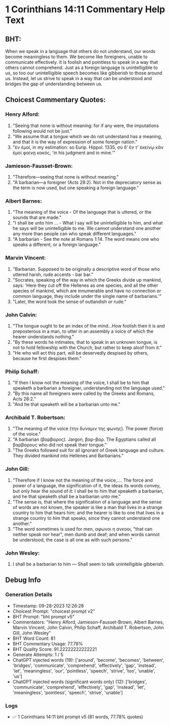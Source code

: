 # 1 Corinthians 14:11 Commentary Help Text

## BHT:
When we speak in a language that others do not understand, our words become meaningless to them. We become like foreigners, unable to communicate effectively. It is foolish and pointless to speak in a way that others cannot comprehend. Just as a foreign language is unintelligible to us, so too our unintelligible speech becomes like gibberish to those around us. Instead, let us strive to speak in a way that can be understood and bridges the gap of understanding between us.

## Choicest Commentary Quotes:
### Henry Alford:
1. "Seeing that none is without meaning: for if any were, the imputations following would not be just."
2. "We assume that a tongue which we do not understand has a meaning, and that it is the way of expression of some foreign nation."
3. "ἐν ἐμοί, in my estimation: so Eurip. Hippol. 1335, σὺ δʼ ἔν τʼ ἐκείνῳ κἂν ἐμοὶ φαίνῃ κακός, 'in his judgment and in mine.'"

### Jamieson-Fausset-Brown:
1. "Therefore—seeing that none is without meaning."
2. "A barbarian—a foreigner (Acts 28:2). Not in the depreciatory sense as the term is now used, but one speaking a foreign language."

### Albert Barnes:
1. "The meaning of the voice - Of the language that is uttered, or the sounds that are made."
2. "I shall be unto him ... - What I say will be unintelligible to him, and what he says will be unintelligible to me. We cannot understand one another any more than people can who speak different languages."
3. "A barbarian - See the note at Romans 1:14. The word means one who speaks a different, or a foreign language."

### Marvin Vincent:
1. "Barbarian. Supposed to be originally a descriptive word of those who uttered harsh, rude accents - bar bar."
2. "Socrates, speaking of the way in which the Greeks divide up mankind, says: 'Here they cut off the Hellenes as one species, and all the other species of mankind, which are innumerable and have no connection or common language, they include under the single name of barbarians.'"
3. "Later, the word took the sense of outlandish or rude."

### John Calvin:
1. "The tongue ought to be an index of the mind...How foolish then it is and preposterous in a man, to utter in an assembly a voice of which the hearer understands nothing." 
2. "By these words he intimates, that to speak in an unknown tongue, is not to hold fellowship with the Church, but rather to keep aloof from it."
3. "He who will act this part, will be deservedly despised by others, because he first despises them."

### Philip Schaff:
1. "If then I know not the meaning of the voice, I shall be to him that speaketh a barbarian a foreigner, understanding not the language used." 
2. "By this name all foreigners were called by the Greeks and Romans, Acts 28:2."
3. "And he that speaketh will be a barbarian unto me."

### Archibald T. Robertson:
1. "The meaning of the voice (την δυναμιν της φωνης). The power (force) of the voice."
2. "A barbarian (βαρβαρος). Jargon, βαρ-βαρ. The Egyptians called all βαρβαρους who did not speak their tongue."
3. "The Greeks followed suit for all ignorant of Greek language and culture. They divided mankind into Hellenes and Barbarians."

### John Gill:
1. "Therefore if I know not the meaning of the voice,.... The force and power of a language, the signification of it, the ideas its words convey, but only hear the sound of it: I shall be to him that speaketh a barbarian, and he that speaketh shall be a barbarian unto me."
2. "The sense is, that where the signification of a language and the sense of words are not known, the speaker is like a man that lives in a strange country to him that hears him; and the hearer is like to one that lives in a strange country to him that speaks, since they cannot understand one another."
3. "The word sometimes is used for men, αφωνοι η ανκοοι, "that can neither speak nor hear", men dumb and deaf; and when words cannot be understood, the case is all one as with such persons."

### John Wesley:
1. I shall be a barbarian to him — Shall seem to talk unintelligible gibberish.


## Debug Info
### Generation Details
- Timestamp: 09-28-2023 12:26:28
- Choicest Prompt: "choicest prompt v2"
- BHT Prompt: "bht prompt v5"
- Commentators: "Henry Alford, Jamieson-Fausset-Brown, Albert Barnes, Marvin Vincent, John Calvin, Philip Schaff, Archibald T. Robertson, John Gill, John Wesley"
- BHT Word Count: 81
- BHT Commentary Usage: 77.78%
- BHT Quality Score: 91.22222222222221
- Generate Attempts: 1 / 5
- ChatGPT injected words (19):
	['around', 'become', 'becomes', 'between', 'bridges', 'communicate', 'comprehend', 'effectively', 'gap', 'instead', 'let', 'meaningless', 'our', 'pointless', 'speech', 'strive', 'too', 'unable', 'us']
- ChatGPT injected words (significant words only) (12):
	['bridges', 'communicate', 'comprehend', 'effectively', 'gap', 'instead', 'let', 'meaningless', 'pointless', 'speech', 'strive', 'unable']

### Logs
- ✅ 1 Corinthians 14:11 bht prompt v5 (81 words, 77.78% quotes)